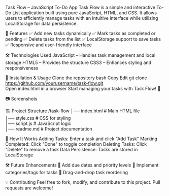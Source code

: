 Task Flow – JavaScript To-Do App
Task Flow is a simple and interactive To-Do List application built using pure JavaScript, HTML, and CSS. It allows users to efficiently manage tasks with an intuitive interface while utilizing LocalStorage for data persistence.

🚀 Features
✅ Add new tasks dynamically
✅ Mark tasks as completed or pending
✅ Delete tasks from the list
✅ LocalStorage support to save tasks
✅ Responsive and user-friendly interface

🛠 Technologies Used
JavaScript – Handles task management and local storage
HTML5 – Provides the structure
CSS3 – Enhances styling and responsiveness

📌 Installation & Usage
Clone the repository
bash
Copy
Edit
git clone https://github.com/yourusername/task-flow.git  
Open index.html in a browser
Start managing your tasks with Task Flow! 🎯

📷 Screenshots


🏗 Project Structure
/task-flow
│── index.html      # Main HTML file  
│── style.css       # CSS for styling  
│── script.js       # JavaScript logic  
│── readme.md       # Project documentation  

🎯 How It Works
Adding Tasks: Enter a task and click "Add Task"
Marking Completed: Click "Done" to toggle completion
Deleting Tasks: Click "Delete" to remove a task
Data Persistence: Tasks are stored in LocalStorage

🛠 Future Enhancements
🔹 Add due dates and priority levels
🔹 Implement categories/tags for tasks
🔹 Drag-and-drop task reordering

💡 Contributing
Feel free to fork, modify, and contribute to this project. Pull requests are welcome!
